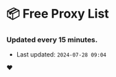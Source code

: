 # :package: Free Proxy List
### Updated every 15 minutes.

- Last updated: `2024-07-28 09:04`

:heart:
